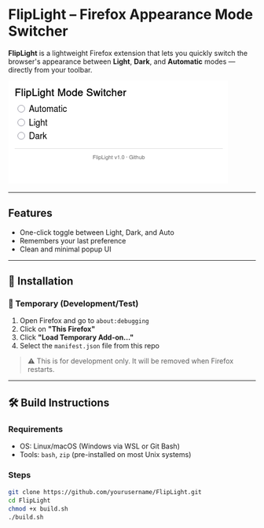 # FlipLight – Firefox Appearance Mode Switcher

**FlipLight** is a lightweight Firefox extension that lets you quickly switch the browser's appearance between **Light**, **Dark**, and **Automatic** modes — directly from your toolbar.

![FlipLight Screenshot](image/Screenshot.png)

---

## Features

- One-click toggle between Light, Dark, and Auto
- Remembers your last preference
- Clean and minimal popup UI

---
## 🧩 Installation

### 🦊 Temporary (Development/Test)

1. Open Firefox and go to `about:debugging`
2. Click on **"This Firefox"**
3. Click **"Load Temporary Add-on…"**
4. Select the `manifest.json` file from this repo

> ⚠️ This is for development only. It will be removed when Firefox restarts.

---

## 🛠️ Build Instructions

### Requirements

- OS: Linux/macOS (Windows via WSL or Git Bash)
- Tools: `bash`, `zip` (pre-installed on most Unix systems)

### Steps

```bash
git clone https://github.com/yourusername/FlipLight.git
cd FlipLight
chmod +x build.sh
./build.sh
